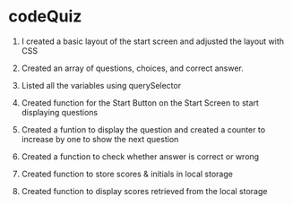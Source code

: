 # codeQuiz

1. I created a basic layout of the start screen and adjusted the layout with CSS

2. Created an array of questions, choices, and correct answer.

3. Listed all the variables using querySelector

4. Created function for the Start Button on the Start Screen to start displaying questions

5. Created a funtion to display the question and created a counter to increase by one to show the next question

6. Created a function to check whether answer is correct or wrong

7. Created function to store scores & initials in local storage

8. Created function to display scores retrieved from the local storage


